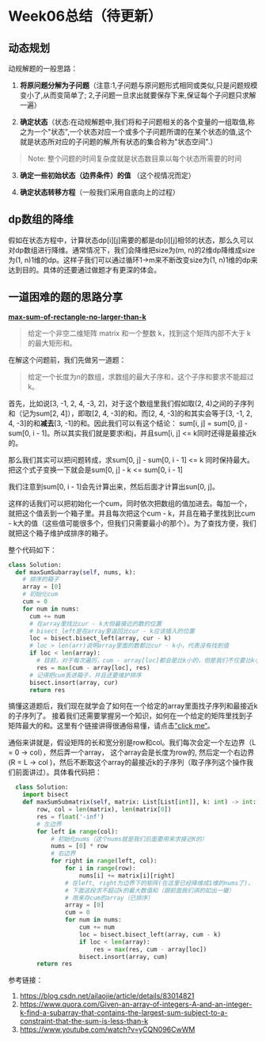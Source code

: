 # Week06总结（待更新）

## 动态规划
动规解题的一般思路：

1. **将原问题分解为子问题**（注意:1,子问题与原问题形式相同或类似,只是问题规模变小了,从而变简单了; 2,子问题一旦求出就要保存下来,保证每个子问题只求解一遍）

2. **确定状态**（状态:在动规解题中,我们将和子问题相关的各个变量的一组取值,称之为一个"状态",一个状态对应一个或多个子问题所谓的在某个状态的值,这个就是状态所对应的子问题的解,所有状态的集合称为"状态空间".）
>Note: 整个问题的时间复杂度就是状态数目乘以每个状态所需要的时间

3. **确定一些初始状态（边界条件）的值** （这个视情况而定）

4. **确定状态转移方程**（一般我们采用自底向上的过程）

## dp数组的降维

假如在状态方程中，计算状态dp[i][j]需要的都是dp[i][j]相邻的状态，那么久可以对dp数组进行降维。通常情况下，我们会降维把size为(m, n)的2维dp降维成size为(1, n)1维的dp。这样子我们可以通过循环1->m来不断改变size为(1, n)1维的dp来达到目的。具体的还要通过做题才有更深的体会。



## 一道困难的题的思路分享
**[max-sum-of-rectangle-no-larger-than-k](https://leetcode-cn.com/problems/max-sum-of-rectangle-no-larger-than-k/)**

> 给定一个非空二维矩阵 matrix 和一个整数 k，找到这个矩阵内部不大于 k 的最大矩形和。 <br>

在解这个问题前，我们先做另一道题：

> 给定一个长度为n的数组，求数组的最大子序和，这个子序和要求不能超过k。

首先，比如说[3, -1, 2, 4, -3, 2]，对于这个数组里我们假如取(2, 4)之间的子序列和（记为sum[2, 4]），即取[2, 4, -3]的和。而[2, 4, -3]的和其实会等于[3, -1, 2, 4, -3]的和**减去**[3, -1]的和。因此我们可以有这个结论：
sum[i, j] = sum[0, j] - sum[0, i - 1]。所以其实我们就是要求i和j，并且sum[i, j] <= k同时还得是最接近k的。

那么我们其实可以把问题转成，求sum[0, j] - sum[0, i - 1] <= k 同时保持最大。把这个式子变换一下就会是sum[0, j] - k <= sum[0, i - 1]

我们注意到sum[0, i - 1]会先计算出来，然后后面才计算出sun[0, j]。

这样的话我们可以把初始化一个cum，同时依次把数组的值加进去。每加一个，就把这个值丢到一个箱子里。并且每次把这个cum - k，并且在箱子里找到比cum - k大的值（这些值可能很多个，但我们只需要最小的那个）。为了查找方便，我们就把这个箱子维护成排序的箱子。

整个代码如下：
```Python
class Solution:
  def maxSumSubarray(self, nums, k):
    # 排序的箱子
    array = [0]
    # 初始化cum
    cum = 0
    for num in nums:
      cum += num
      # 在array里找比cur - k大但最接近的数的位置
      # bisect_left是在array里返回比cur - k应该插入的位置
      loc = bisect.bisect_left(array, cur - k)
      # loc > len(arr)说明array里面的数都比cur - k小，代表没有找到值
      if loc < len(array):
        # 目前，对于每次遍历，cum - array[loc]都会是比k小的，但是我们不仅要比k小，我们还要最接近k，因此在这些数里面找最大
        res = max(cum - array[loc], res)
      # 记得把cum丢进箱子，并且还要维护排序
      bisect.insort(array, cur)
      return res
```
  搞懂这道题后，我们现在就学会了如何在一个给定的array里面找子序列和最接近k的子序列了。
  接着我们还需要掌握另一个知识，如何在一个给定的矩阵里找到子矩阵最大的和。这里有个链接讲得很通俗易懂，请点击[”click me“](https://www.youtube.com/watch?v=yCQN096CwWM)。

  通俗来讲就是，假设矩阵的长和宽分别是row和col。我们每次会定一个左边界（L = 0 -> col），然后弄一个array， 这个array会是长度为row的, 然后定一个右边界(R = L -> col )，然后不断取这个array的最接近k的子序列（取子序列这个操作我们前面讲过）。具体看代码把：
```Python
  class Solution:
    import bisect
    def maxSumSubmatrix(self, matrix: List[List[int]], k: int) -> int:
        row, col = len(matrix), len(matrix[0])
        res = float('-inf')
        # 左边界
        for left in range(col):
            # 初始化nums（这个nums就是我们后面要用来求接近K的）
            nums = [0] * row
            # 右边界
            for right in range(left, col):
                for i in range(row):
                    nums[i] += matrix[i][right]
                # 在left, right为边界下的矩阵(在这里已经降维成1维的nums了)，
                # 下面这段求不超过k的最大数值和（跟前面我们讲的如出一辙）
                # 用来存cum的array（已排序）
                array = [0]
                cum = 0
                for num in nums:
                    cum += num
                    loc = bisect.bisect_left(array, cum - k)
                    if loc < len(array):
                        res = max(res, cum - array[loc])
                    bisect.insort(array, cum)
        return res
```


参考链接：
1. https://blog.csdn.net/ailaojie/article/details/83014821
2. https://www.quora.com/Given-an-array-of-integers-A-and-an-integer-k-find-a-subarray-that-contains-the-largest-sum-subject-to-a-constraint-that-the-sum-is-less-than-k
3. https://www.youtube.com/watch?v=yCQN096CwWM




